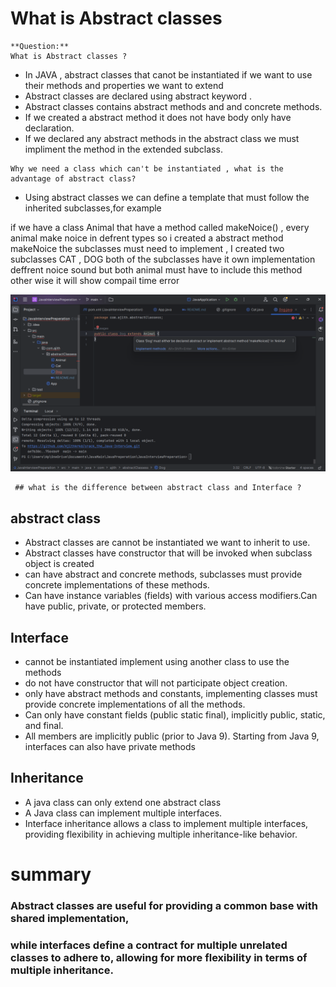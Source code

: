 # What is Abstract classes


````
**Question:** 
What is Abstract classes ?
````
- In JAVA , abstract classes that canot be instantiated if we want to use their methods and properties we want to extend
- Abstract classes are declared using abstract keyword .
- Abstract classes contains abstract methods and and concrete methods.
- If we created a abstract method it does not have body only have declaration.
- If we declared any abstract methods in the abstract class we must impliment the method in the extended subclass.

````
Why we need a class which can't be instantiated , what is the advantage of abstract class?
````
- Using abstract classes we can define a template that must follow the inherited subclasses,for example

if we have a class Animal that have a method called makeNoice() , every animal make noice in defrent types so  i created a abstract method makeNoice
the subclasses must need to implement , I created two subclasses CAT , DOG  both of the subclasses have it own implementation deffrent noice sound but both animal must have to include this method
other wise it will show compail time error 

![screenshot](abstractDOGwarning.png)
````
 ## what is the difference between abstract class and Interface ? 
````
## abstract class
- Abstract classes  are cannot be instantiated we want to inherit to use.
- Abstract classes have constructor that will be invoked when subclass object is created
- can have abstract and concrete methods, subclasses must provide concrete implementations of these methods.
- Can have instance variables (fields) with various access modifiers.Can have public, private, or protected members.
## Interface
- cannot be instantiated implement using another class to use the methods
- do not have constructor that will not participate object creation.
- only have abstract methods and constants, implementing classes must provide concrete implementations of all the methods.
- Can only have constant fields (public static final), implicitly public, static, and final.
- All members are implicitly public (prior to Java 9). Starting from Java 9, interfaces can also have private methods

## Inheritance
- A java class can only extend one abstract class
- A Java class can implement multiple interfaces.
- Interface inheritance allows a class to implement multiple interfaces, providing flexibility in achieving multiple inheritance-like behavior.

# summary
### Abstract classes are useful for providing a common base with shared implementation,
### while interfaces define a contract for multiple unrelated classes to adhere to, allowing for more flexibility in terms of multiple inheritance.